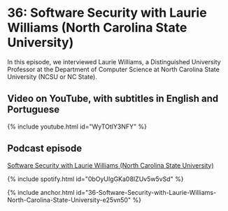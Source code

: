 # 36: Software Security with Laurie Williams (North Carolina State University)

In this episode, we interviewed Laurie Williams, a Distinguished University Professor at the Department of Computer Science at North Carolina State University (NCSU or NC State).

## Video on YouTube, with subtitles in English and Portuguese

{% include youtube.html id="WyTOtlY3NFY" %}

## Podcast episode

[Software Security with Laurie Williams (North Carolina State University)](https://podcasters.spotify.com/pod/show/fronteirases/episodes/36-Software-Security-with-Laurie-Williams-North-Carolina-State-University-e25vn50)

{% include spotify.html id="0bOyUIgGKa08IZUv5w5vSd" %}

{% include anchor.html id="36-Software-Security-with-Laurie-Williams-North-Carolina-State-University-e25vn50" %}



